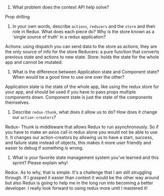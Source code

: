 1. What problem does the context API help solve?

Prop drilling

1. In your own words, describe `actions`, `reducers` and the `store` and their role in Redux. What does each piece do? Why is the store known as a 'single source of truth' in a redux application?

Actions: using dispatch you can send data to the store as actions, they are the only source of info for the store
Reducers: a pure function that converts previous state and actions to new state.
Store: holds the state for the whole app and cannot be mutated.

1. What is the difference between Application state and Component state? When would be a good time to use one over the other?

Application state is the state of the whole app, like using the redux store for your app, and should be used if you have 
to pass props multiple components down. Component state is just the state of the components themselves.

1. Describe `redux-thunk`, what does it allow us to do? How does it change our `action-creators`?

Redux- Thunk is middleware that allows Redux to run asynchronously. So if you have to make an axios call in redux 
alone you would not be able to use it. It changes our action-creators by allowing us to have a start, success, and failure state 
instead of objects, this makes it more user friendly and easier to debug if something is wrong.

1. What is your favorite state management system you've learned and this sprint? Please explain why!

Redux. As to why, that is simple. It's a challenge that I am still struggling through. If I grasped it easier than context it 
would be the other way around but also Redux is going to help me in the long run into becoming a better developer. I really look
forward to using redux more until I mastered it!
